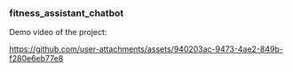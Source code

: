 ### fitness_assistant_chatbot
Demo video of the project:



https://github.com/user-attachments/assets/940203ac-9473-4ae2-849b-f280e6eb77e8

